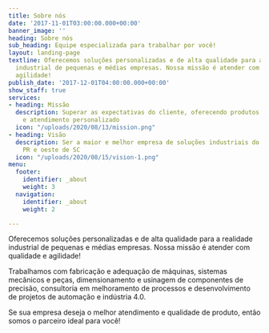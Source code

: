 ```yaml
---
title: Sobre nós
date: '2017-11-01T03:00:00.000+00:00'
banner_image: ''
heading: Sobre nós
sub_heading: Equipe especializada para trabalhar por você!
layout: landing-page
textline: Oferecemos soluções personalizadas e de alta qualidade para a realidade
  industrial de pequenas e médias empresas. Nossa missão é atender com qualidade e
  agilidade!
publish_date: '2017-12-01T04:00:00.000+00:00'
show_staff: true
services:
- heading: Missão
  description: Superar as expectativas do cliente, oferecendo produtos de qualidade
    e atendimento personalizado
  icon: "/uploads/2020/08/13/mission.png"
- heading: Visão
  description: Ser a maior e melhor empresa de soluções industriais do sudoeste do
    PR e oeste de SC
  icon: "/uploads/2020/08/15/vision-1.png"
menu:
  footer:
    identifier: _about
    weight: 3
  navigation:
    identifier: _about
    weight: 2

---
```

Oferecemos soluções personalizadas e de alta qualidade para a realidade industrial de pequenas e médias empresas. Nossa missão é atender com qualidade e agilidade!

Trabalhamos com fabricação e adequação de máquinas, sistemas mecânicos e peças, dimensionamento e usinagem de componentes de precisão, consultoria em melhoramento de processos e desenvolvimento de projetos de automação e indústria 4.0.

Se sua empresa deseja o melhor atendimento e qualidade de produto, então somos o parceiro ideal para você!